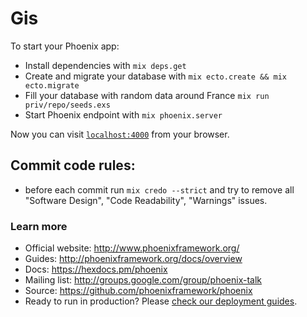 # Gis

To start your Phoenix app:

  * Install dependencies with `mix deps.get`
  * Create and migrate your database with `mix ecto.create && mix ecto.migrate`
  * Fill your database with random data around France `mix run priv/repo/seeds.exs`
  * Start Phoenix endpoint with `mix phoenix.server`

Now you can visit [`localhost:4000`](http://localhost:4000) from your browser.

## Commit code rules:
  * before each commit run `mix credo --strict` and try to remove all "Software Design", 
    "Code Readability", "Warnings" issues. 

### Learn more

  * Official website: http://www.phoenixframework.org/
  * Guides: http://phoenixframework.org/docs/overview
  * Docs: https://hexdocs.pm/phoenix
  * Mailing list: http://groups.google.com/group/phoenix-talk
  * Source: https://github.com/phoenixframework/phoenix
  * Ready to run in production? Please [check our deployment guides](http://www.phoenixframework.org/docs/deployment).

